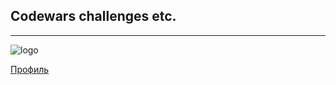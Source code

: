 ## **Codewars challenges** etc.

---

![logo](https://www.codewars.com/users/Siberfox/badges/small)

[Профиль](https://www.codewars.com/users/Siberfox 'Я ссылка')
